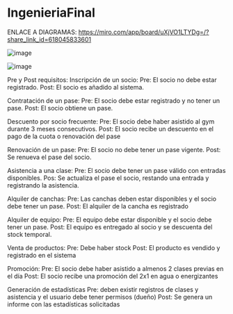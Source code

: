 # IngenieriaFinal

ENLACE A DIAGRAMAS: 
https://miro.com/app/board/uXjVO1LTYDg=/?share_link_id=618045833601

![image](https://github.com/user-attachments/assets/46bab91c-620b-4786-bb25-b7df88bcf600)

![image](https://github.com/user-attachments/assets/0c70132b-bc0a-4af3-a447-c507f16eaa28)

Pre y Post requisitos: 
Inscripción de un socio: 
Pre: El socio no debe estar registrado.
Post: El socio es añadido al sistema.

Contratación de un pase: 
Pre: El socio debe estar registrado y no tener un pase.
Post: El socio obtiene un pase.

Descuento por socio frecuente: 
Pre: El socio debe haber asistido al gym durante 3 meses consecutivos. 
Post: El socio recibe un descuento en el pago de la cuota o renovación del pase

Renovación de un pase: 
Pre: El socio no debe tener un pase vigente.
Post: Se renueva el pase del socio. 

Asistencia a una clase: 
Pre: El socio debe tener un pase válido con entradas disponibles.
Pos: Se actualiza el pase el socio, restando una entrada y registrando la asistencia.

Alquiler de canchas: 
Pre: Las canchas deben estar disponibles y el socio debe tener un pase. 
Post: El alquiler de la cancha es registrado

Alquiler de equipo: 
Pre: El equipo debe estar disponible y el socio debe tener un pase. 
Post: El equipo es entregado al socio y se descuenta del stock temporal. 

Venta de productos: 
Pre: Debe haber stock
Post: El producto es vendido y registrado en el sistema

Promoción:
Pre: El socio debe haber asistido a almenos 2 clases previas en el día
Post: El socio recibe una promoción del 2x1 en agua o energizantes

Generación de estadísticas
Pre: deben existir registros de clases y asistencia y el usuario debe tener permisos (dueño)
Post: Se genera un informe con las estadísticas solicitadas


